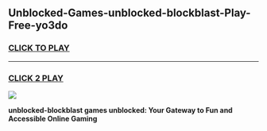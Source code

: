 
## Unblocked-Games-unblocked-blockblast-Play-Free-yo3do
<h3>
<a href="https://premium76.site?title=unblocked-blockblast&ref=19M">CLICK TO PLAY</a></h3>
<hr>

<h3>
<a href="https://premium76.site?title=unblocked-blockblast&ref=19M">CLICK 2 PLAY</a>
  
</h3>

<a href="https://premium76.site?title=unblocked-blockblast&ref=19M"><img src="https://clearcache.store/games.png"></a>


**unblocked-blockblast games unblocked: Your Gateway to Fun and Accessible Online Gaming**
